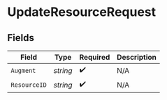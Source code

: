 # UpdateResourceRequest


## Fields

| Field              | Type               | Required           | Description        |
| ------------------ | ------------------ | ------------------ | ------------------ |
| `Augment`          | *string*           | :heavy_check_mark: | N/A                |
| `ResourceID`       | *string*           | :heavy_check_mark: | N/A                |